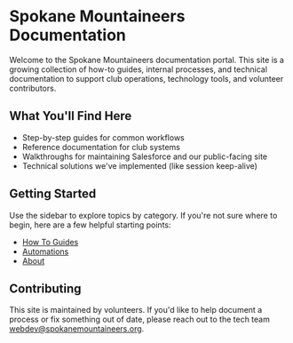 # Spokane Mountaineers Documentation

Welcome to the Spokane Mountaineers documentation portal.
This site is a growing collection of how-to guides, internal processes,
and technical documentation to support club operations, technology tools, and volunteer contributors.

## What You'll Find Here

- Step-by-step guides for common workflows
- Reference documentation for club systems
- Walkthroughs for maintaining Salesforce and our public-facing site
- Technical solutions we've implemented (like session keep-alive)

## Getting Started

Use the sidebar to explore topics by category. If you're not sure where to begin, here are a few helpful starting points:

- [How To Guides](how-to-guides/index.md)
- [Automations](automations/index.md)
- [About](about.md)

## Contributing

This site is maintained by volunteers.
If you'd like to help document a process or fix something out of date, please reach out to the tech team [webdev@spokanemountaineers.org](mailto:webdev@spokanemountaineers.org).
